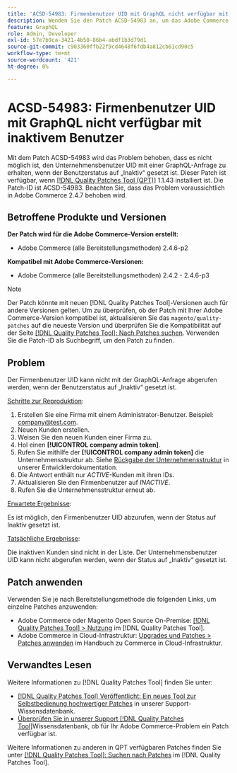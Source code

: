```yaml
---
title: 'ACSD-54983: Firmenbenutzer UID mit GraphQL nicht verfügbar mit inaktivem Benutzer'
description: Wenden Sie den Patch ACSD-54983 an, um das Adobe Commerce-Problem zu beheben, bei dem es nicht möglich ist, den Firmenbenutzer UID mit einer GraphQL-Anfrage zu erhalten, wenn der Benutzerstatus auf „Inaktiv“ festgelegt ist.
feature: GraphQL
role: Admin, Developer
exl-id: 57e7b9ca-3421-4b50-86b4-abdf1b3d79d1
source-git-commit: c903360ffb22f9cd4648f6fdb4a812cb61cd90c5
workflow-type: tm+mt
source-wordcount: '421'
ht-degree: 0%

---
```


# ACSD-54983: Firmenbenutzer UID mit GraphQL nicht verfügbar mit inaktivem Benutzer

Mit dem Patch ACSD-54983 wird das Problem behoben, dass es nicht möglich ist, den Unternehmensbenutzer UID mit einer GraphQL-Anfrage zu erhalten, wenn der Benutzerstatus auf „Inaktiv“ gesetzt ist. Dieser Patch ist verfügbar, wenn [[!DNL Quality Patches Tool (QPT)]](/help/announcements/adobe-commerce-announcements/magento-quality-patches-released-new-tool-to-self-serve-quality-patches.md) 1.1.43 installiert ist. Die Patch-ID ist ACSD-54983. Beachten Sie, dass das Problem voraussichtlich in Adobe Commerce 2.4.7 behoben wird.

## Betroffene Produkte und Versionen

**Der Patch wird für die Adobe Commerce-Version erstellt:**

* Adobe Commerce (alle Bereitstellungsmethoden) 2.4.6-p2

**Kompatibel mit Adobe Commerce-Versionen:**

* Adobe Commerce (alle Bereitstellungsmethoden) 2.4.2 - 2.4.6-p3

>[!NOTE]
>
>Der Patch könnte mit neuen [!DNL Quality Patches Tool]-Versionen auch für andere Versionen gelten. Um zu überprüfen, ob der Patch mit Ihrer Adobe Commerce-Version kompatibel ist, aktualisieren Sie das `magento/quality-patches` auf die neueste Version und überprüfen Sie die Kompatibilität auf der Seite [[!DNL Quality Patches Tool]: Nach Patches suchen](https://experienceleague.adobe.com/tools/commerce-quality-patches/index.html?lang=de). Verwenden Sie die Patch-ID als Suchbegriff, um den Patch zu finden.

## Problem

Der Firmenbenutzer UID kann nicht mit der GraphQL-Anfrage abgerufen werden, wenn der Benutzerstatus auf „Inaktiv“ gesetzt ist.

<u>Schritte zur Reproduktion</u>:

1. Erstellen Sie eine Firma mit einem Administrator-Benutzer. Beispiel: company@test.com.
1. Neuen Kunden erstellen.
1. Weisen Sie den neuen Kunden einer Firma zu.
1. Hol einen **[!UICONTROL company admin token]**.
1. Rufen Sie mithilfe der **[!UICONTROL company admin token]** die Unternehmensstruktur ab. Siehe [Rückgabe der Unternehmensstruktur](https://developer.adobe.com/commerce/webapi/graphql/schema/b2b/company/queries/company/#return-the-company-structure) in unserer Entwicklerdokumentation.
1. Die Antwort enthält nur *ACTIVE*-Kunden mit ihren IDs.
1. Aktualisieren Sie den Firmenbenutzer auf *INACTIVE*.
1. Rufen Sie die Unternehmensstruktur erneut ab.

<u>Erwartete Ergebnisse</u>:

Es ist möglich, den Firmenbenutzer UID abzurufen, wenn der Status auf Inaktiv gesetzt ist.

<u>Tatsächliche Ergebnisse</u>:

Die inaktiven Kunden sind nicht in der Liste. Der Unternehmensbenutzer UID kann nicht abgerufen werden, wenn der Status auf „Inaktiv“ gesetzt ist.

## Patch anwenden

Verwenden Sie je nach Bereitstellungsmethode die folgenden Links, um einzelne Patches anzuwenden:

* Adobe Commerce oder Magento Open Source On-Premise: [[!DNL Quality Patches Tool] > Nutzung](https://experienceleague.adobe.com/docs/commerce-operations/tools/quality-patches-tool/usage.html?lang=de) im [!DNL Quality Patches Tool].
* Adobe Commerce in Cloud-Infrastruktur: [Upgrades und Patches > Patches anwenden](https://experienceleague.adobe.com/docs/commerce-cloud-service/user-guide/develop/upgrade/apply-patches.html?lang=de) im Handbuch zu Commerce in Cloud-Infrastruktur.

## Verwandtes Lesen

Weitere Informationen zu [!DNL Quality Patches Tool] finden Sie unter:

* [[!DNL Quality Patches Tool] Veröffentlicht: Ein neues Tool zur Selbstbedienung hochwertiger Patches](/help/announcements/adobe-commerce-announcements/magento-quality-patches-released-new-tool-to-self-serve-quality-patches.md) in unserer Support-Wissensdatenbank.
* [Überprüfen Sie in unserer Support [!DNL Quality Patches Tool]](/help/support-tools/patches-available-in-qpt-tool/check-patch-for-magento-issue-with-magento-quality-patches.md)Wissensdatenbank, ob für Ihr Adobe Commerce-Problem ein Patch verfügbar ist.

Weitere Informationen zu anderen in QPT verfügbaren Patches finden Sie unter [[!DNL Quality Patches Tool]: Suchen nach Patches](https://experienceleague.adobe.com/tools/commerce-quality-patches/index.html?lang=de) im [!DNL Quality Patches Tool].
